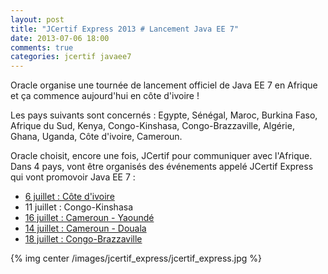 ```yaml
---
layout: post
title: "JCertif Express 2013 # Lancement Java EE 7"
date: 2013-07-06 18:00
comments: true
categories: jcertif javaee7
---
```


Oracle organise une tournée de lancement officiel de Java EE 7 en Afrique et ça commence aujourd'hui en côte d'ivoire !

Les pays suivants sont concernés : Egypte, Sénégal, Maroc, Burkina Faso, Afrique du Sud, Kenya, Congo-Kinshasa, Congo-Brazzaville, Algérie, Ghana, Uganda, Côte d'ivoire, Cameroun.

Oracle choisit, encore une fois, JCertif pour communiquer avec l'Afrique. Dans 4 pays, vont être organisés des événements appelé JCertif Express qui vont promovoir Java EE 7 :

* [6 juillet : Côte d'ivoire](https://plus.google.com/u/0/events/c51lkb8jikfu1t6bpea6939903k)
* 11 juillet : Congo-Kinshasa
* [16 juillet : Cameroun - Yaoundé](https://plus.google.com/u/0/events/cjtqn9jt9m73sl4891qmtkp3m6o)
* [14 juillet : Cameroun - Douala](https://plus.google.com/events/cijb923vkpms1ae6rko3fvd5s9s)
* [18 juillet : Congo-Brazzaville](https://www.facebook.com/media/set/?set=a.480869275338752.1073741825.309434862482195&type=3)

{% img center /images/jcertif_express/jcertif_express.jpg %}
